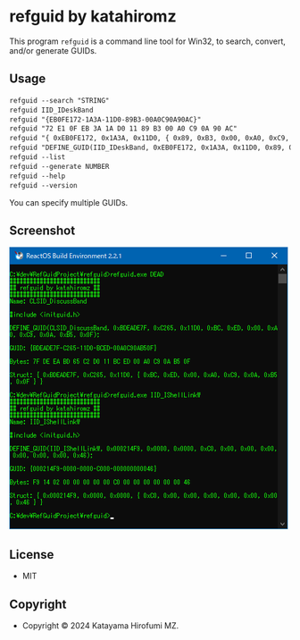 # refguid by katahiromz

This program `refguid` is a command line tool for Win32,
to search, convert, and/or generate GUIDs.

## Usage

```txt
refguid --search "STRING"
refguid IID_IDeskBand
refguid "{EB0FE172-1A3A-11D0-89B3-00A0C90A90AC}"
refguid "72 E1 0F EB 3A 1A D0 11 89 B3 00 A0 C9 0A 90 AC"
refguid "{ 0xEB0FE172, 0x1A3A, 0x11D0, { 0x89, 0xB3, 0x00, 0xA0, 0xC9, 0x0A, 0x90, 0xAC } }"
refguid "DEFINE_GUID(IID_IDeskBand, 0xEB0FE172, 0x1A3A, 0x11D0, 0x89, 0xB3, 0x00, 0xA0, 0xC9, 0x0A, 0x90, 0xAC);"
refguid --list
refguid --generate NUMBER
refguid --help
refguid --version
```

You can specify multiple GUIDs.

## Screenshot

![image](img/screenshot.png)

## License

- MIT

## Copyright

- Copyright © 2024 Katayama Hirofumi MZ.
